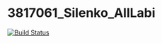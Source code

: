 # 3817061_Silenko_AllLabi

[![Build Status](https://travis-ci.org/DimaSilenko/3817061_Silenko_AllLabi.svg?branch=master)](https://travis-ci.org/DimaSilenko/3817061_Silenko_AllLabi)